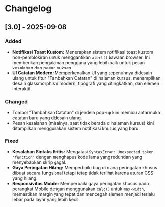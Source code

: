# Changelog

## [3.0] - 2025-09-08

### Added
- **Notifikasi Toast Kustom:** Menerapkan sistem notifikasi toast kustom non-pemblokiran untuk menggantikan `alert()` bawaan browser. Ini memberikan pengalaman pengguna yang lebih baik untuk pesan kesalahan dan pesan sukses.
- **UI Catatan Modern:** Memperkenalkan UI yang sepenuhnya didesain ulang untuk fitur "Tambahkan Catatan" di halaman kursus, menampilkan desain glassmorphism modern, tipografi yang ditingkatkan, dan elemen interaktif.

### Changed
- Tombol "Tambahkan Catatan" di jendela pop-up kini memicu antarmuka catatan baru yang didesain ulang.
- Pesan kesalahan (misalnya, saat tidak berada di halaman kursus) kini ditampilkan menggunakan sistem notifikasi khusus yang baru.

### Fixed
- **Kesalahan Sintaks Kritis:** Mengatasi `SyntaxError: Unexpected token 'function'` dengan menghapus kode lama yang redundan yang menyebabkan skrip gagal.
- **Gaya Peringatan Hilang:** Memperbaiki bug di mana peringatan khusus dibuat secara fungsional tetapi tetap tidak terlihat karena aturan CSS yang hilang.
- **Responsivitas Mobile:** Memperbaiki gaya peringatan khusus pada perangkat Mobile dengan menggunakan `calc()` untuk `max-width`, memastikan margin yang tepat dan mencegah elemen menjadi terlalu lebar pada layar yang lebih kecil.